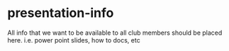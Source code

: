 # presentation-info

All info that we want to be available to all club members should be placed here. i.e. power point slides, how to docs, etc
